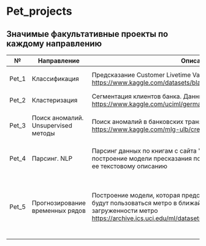# Pet_projects
## Значимые факультативные проекты по каждому направлению
  
| № | Направление | Описание | Стек и методы |
| --- | --- | --- | --- |
| Pet_1 | Классификация | Предсказание Customer Livetime Value: https://www.kaggle.com/datasets/blastchar/telco-customer-churn/ | sklearn, pipeline, optuna, LogisticRegression, RandomForest, LGBM, PCA, Feature_engineering|
| Pet_2 | Кластеризация| Сегментация клиентов банка. Данные по клиентам немецкого банка: https://www.kaggle.com/uciml/german-credit |  PCA, TSNE, UMAP, KMeans, hierarchy_clusterization, DBSCAN |  
| Pet_3 | Поиск аномалий. Unsupervised методы | Поиск аномалий в банковских транзакциях. Данные: https://www.kaggle.com/mlg-ulb/creditcardfraud#creditcard.csv|  PCA, TSNE, UMAP, IQR, Distance_base methods, iforest_base, OneClassSVM, Density_base_method | 
| Pet_4 | Парсинг. NLP | Парсинг данных по книгам с сайта 'https://www.litres.ru/popular/' и построение модели пресказания потенциального рейтинга книги по ее текстовому описанию| requests, bs4, lemmatization, stemming, nltk, sklearn, RandomForest, TF-IDF, Bag_of_Words |  
| Pet_5 | Прогнозирование временных рядов | Построение модели, которая предсказывает, сколько пассажиров будут пользоваться метро в ближайшее время. Данные по загруженности метро https://archive.ics.uci.edu/ml/datasets/Metro+Interstate+Traffic+Volume  | tslearn, tsfresh, sktime, exponential_smoothing, STL_decomposition, timeseries_train_test_split, timeseriesCVscore, SARIMA, recurent_forecasting, sklearn, pipeline, RidgeRegression,GradientBoosting,  |  
